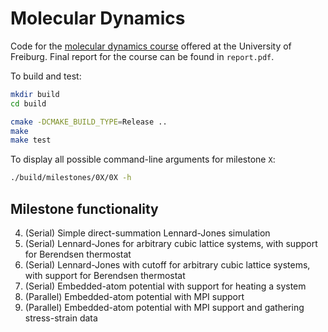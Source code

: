 # Molecular Dynamics
Code for the [molecular dynamics course](https://pastewka.github.io/MolecularDynamics/) offered at the University of Freiburg. Final report for the course can be found in `report.pdf`.

To build and test:
```bash
mkdir build
cd build

cmake -DCMAKE_BUILD_TYPE=Release ..
make
make test
```

To display all possible command-line arguments for milestone `X`:
```bash
./build/milestones/0X/0X -h
```

## Milestone functionality
4. (Serial) Simple direct-summation Lennard-Jones simulation
5. (Serial) Lennard-Jones for arbitrary cubic lattice systems, with support for Berendsen thermostat
6. (Serial) Lennard-Jones with cutoff for arbitrary cubic lattice systems, with support for Berendsen thermostat
7. (Serial) Embedded-atom potential with support for heating a system
8. (Parallel) Embedded-atom potential with MPI support
9. (Parallel) Embedded-atom potential with MPI support and gathering stress-strain data